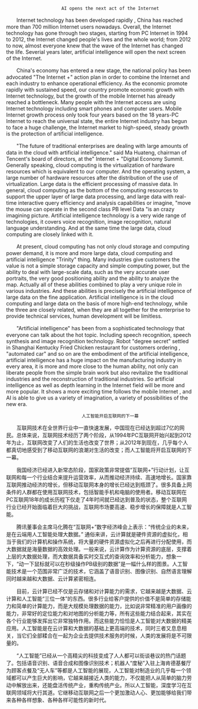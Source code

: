                　　　　　　AI opens the next act of the Internet
　　Internet technology has been developed rapidly , China has   reached more than 700 million Internet users nowadays. Overall, the Internet technology has gone through two stages, starting from PC Internet in 1994 to 2012, the Internet changed people's lives and the whole world; from 2012 to now, almost everyone knew that the wave of the Internet has changed the life. Severial years later, artificial intelligence will open the next screen of the Internet.

　　China's economy has entered a new stage, the national policy has been advocated "The Internet +" action plan in order to combine the Internet and each industry to enhance operational efficiency. As the economic promote rapidly with sustained speed, our country promote economic growth with Internet technology, but the growth of the mobile Internet has already reached a bottleneck. Many people with the Internet access are using Internet technology including smart phones and computer users. Mobile Internet growth process only took four years based on the 18 years-PC Internet to reach the universal state, the entire Internet industry has begun to face a huge challenge, the Internet market to high-speed, steady growth is the protection of artificial intelligence.

　　"The future of traditional enterprises are dealing with large amounts of data in the cloud with artificial intelligence." said Ma Huateng, chairman of Tencent's board of directors, at the" Internet + "Digital Economy Summit. Generally speaking, cloud computing is the virtualization of hardware resources which is equivalent to our computer. And the operating system, a large number of hardware resources after the distribution of the use of virtualization. Large data is the efficient processing of massive data. In general, cloud computing as the bottom of the computing resources to support the upper layer of large data processing, and large data with real-time interactive query efficiency and analysis capabilities or imagine, "move the mouse can operate in the second class PB level Data "is an crazy imagining picture. Artificial intelligence technology is a very wide range of technologies, it covers voice recognition, image recognition, natural language understanding. And at the same time the large data, cloud computing are closely linked with it.

　　At present, cloud computing has not only cloud storage and computing power demand, it is more and more large data, cloud computing and artificial intelligence "Trinity" thing. Many industries give customers the value is not a simple storage capacity and simple computing power, but the ability to deal with large-scale data, such as the very accurate user portraits, the very good positioning ability and the ability to analyze the map. Actually all of these abilities combined to play a very unique role in various industries. And these abilities is precisely the artificial intelligence of large data on the fine application. Artificial intelligence is in the cloud computing and large data on the basis of more high-end technology, while the three are closely related, when they are all together for the enterprise to provide technical services, human development will be limitless.

　　"Artificial intelligence" has been from a sophisticated technology that everyone can talk about the hot topic. Including speech recognition, speech synthesis and image recognition technology. Robot "degree secret" settled in Shanghai Kentucky Fried Chicken restaurant for customers ordering , "automated car" and so on are the embodiment of the artificial intelligence, artificial intelligence has a huge impact on the manufacturing industry in every area, it is more and more close to the human ability, not only can liberate people from the simple brain work but also revitalize the traditional industries and the reconstruction of traditional industries. So artificial intelligence as well as depth learning in the Internet field will be more and more popular. It shows a more exciting time follows the mobile Internet , and AI is able to give us a variety of imagination, a variety of possibilities of the new era.

                     　　　　　　　人工智能开启互联网的下一幕 


　　互联网技术在全世界行业中一直快速发展，中国现在已经达到超过7亿的网民。总体来说，互联网技术经历了两个阶段，从1994年PC互联网开始兴起到2012年为止，互联网改变了人们的生活也改变了世界；从2012年到现在，几乎每个人都真切地感受到了移动互联网的浪潮对生活的改变；而人工智能将开启互联网的下一幕。

　　我国经济已经进入新常态阶段，国家政策非常提倡“互联网+”行动计划，让互联网和每一个行业结合来提升运营效率，从而推动经济持续、高速地增长。国家靠互联网推动经济的增长，但移动互联网本身的增长已经达到瓶颈了。很多具备上网条件的人群都在使用互联网技术，包括智能手机和电脑的使用者。移动互联网在PC互联网18年的成长历程下仅走了4年时间就已经达到普及的状态，整个互联网行业已经开始面临着巨大的挑战，互联网市场要高速、稳步增长的保障就是人工智能。

　　腾讯董事会主席马化腾在“互联网+”数字经济峰会上表示：“传统企业的未来，是在云端用人工智能处理大数据。” 通俗来讲，云计算就是硬件资源的虚拟化，相当于我们的计算机和操作系统，将大量的硬件资源虚拟化之后再进行分配使用，而大数据就是海量数据的高效处理。一般来说，云计算作为计算资源的底层，支撑着上层的大数据处理，而大数据具备实时交互式的查询效率和分析能力，想象一下，“动一下鼠标就可以在秒级操作PB级别的数据”是一幅什么样的图景。人工智能技术是一个范围非常广泛的技术，它涵盖了语音识别、图像识别、自然语言理解同时越来越和大数据、云计算紧密相连。

　　目前，云计算已经不仅是云存储和对计算能力的需求，它越来越是大数据、云计算和人工智能“三位一体”的东西。很多行业给客户提供的价值不是简单的存储能力和简单的计算能力，而是大规模处理数据的能力，比如说非常精准的用户画像的能力，非常好的定位能力和对地图的分析能力等，所有这些能力结合起来，其实在各个行业能够发挥出它非常独特作用。而这些能力恰恰是人工智能对大数据的精美应用。人工智能是在云计算和大数据的基础上更高端的技术，同时三者又息息相关，当它们全部糅合在一起为企业去提供技术服务的时候，人类的发展将是不可限量的。

　　“人工智能”已经从一个高精尖的科技变成了人人都可以街谈巷议的热门话题了。包括语音识别、语音合成和图像识别技术；机器人“度秘”入驻上海肯德基餐厅为顾客点餐及“无人车”等都是人工智能的展现，人工智能对制造业的几乎每一个领域都可以产生巨大的影响，它越来越接近人类的能力，不仅能把人从简单的脑力劳动中解放出来，还能盘活传统产业，重构传统产业。所以人工智能，深度学习在互联网领域将大行其道。它继移动互联网之后一个更加激动人心、更加能够给我们带来各种各样想象、各种各样可能性的新时代。
        







